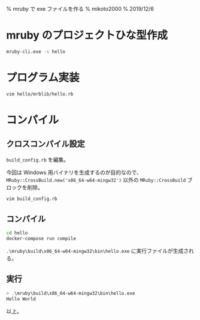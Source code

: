 % mruby で exe ファイルを作る
% mikoto2000
% 2019/12/6

# mruby のプロジェクトひな型作成

```sh
mruby-cli.exe -s hello
```

# プログラム実装

```sh
vim hello/mrblib/hello.rb
```

# コンパイル

## クロスコンパイル設定

`build_config.rb` を編集。

今回は Windows 用バイナリを生成するのが目的なので、 `MRuby::CrossBuild.new('x86_64-w64-mingw32')` 以外の `MRuby::CrossBuild` ブロックを削除。

```sh
vim build_config.rb
```


## コンパイル

```sh
cd hello
docker-compose run compile
```

`.\mruby\build\x86_64-w64-mingw32\bin\hello.exe` に実行ファイルが生成される。

## 実行

```sh
> .\mruby\build\x86_64-w64-mingw32\bin\hello.exe
Hello World
```


以上。

